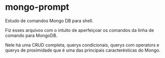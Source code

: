 # mongo-prompt
Estudo de comandos Mongo DB para shell.

Fiz esses arquivos com o intuito de aperfeiçoar os comandos da linha de comando para MongoDB.

Nele há uma CRUD completa, querys condicionais, querys com operators e querys de proximidade que é uma das principais caracterésticas do Mongo. 
